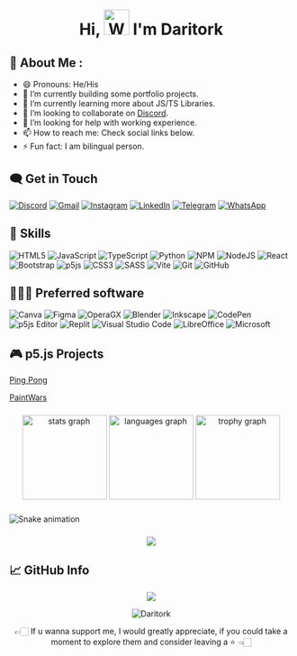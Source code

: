 <h1 align="center"> 
         Hi, <img src="https://raw.githubusercontent.com/nixin72/nixin72/master/wave.gif" alt="Waving hand animated gif" height="45" width="45"> I'm Daritork
</h1>

## 💫 About Me :
- 😄 Pronouns: He/His
- 🔭 I’m currently building some portfolio projects.
- 🌱 I’m currently learning more about JS/TS Libraries.
- 👯 I’m looking to collaborate on [Discord](https://discord.com/invite/k5tDe6Tw).
- 🤔 I’m looking for help with working experience.
- 📫 How to reach me: Check social links below.
- ⚡ Fun fact: I am bilingual person.

## 🗨️ Get in Touch
<p align="left">
         <a href="https://discord.com/invite/k5tDe6Tw" target="_blank"><img alt="Discord" src="https://img.shields.io/badge/Discord-%235865F2.svg?style=for-the-badge&logo=discord&logoColor=white"></a>
         <a href="mailto:diatlov.dmytr@gmail.com" target="_blank"><img alt="Gmail" src="https://img.shields.io/badge/Gmail-D14836?style=for-the-badge&logo=gmail&logoColor=white"></a>
         <a href="https://www.instagram.com/dimon_lucky_/" target="_blank"><img alt="Instagram" src="https://img.shields.io/badge/Instagram-%23E4405F.svg?style=for-the-badge&logo=Instagram&logoColor=white"></a>
         <a href="https://www.linkedin.com/in/dmytro-diatlov-26aba7285/" target="_blank"><img alt="LinkedIn" src="https://img.shields.io/badge/linkedin-%230077B5.svg?style=for-the-badge&logo=linkedin&logoColor=white"></a>
         <a href="https://t.me/Daritork" target="_blank"><img alt="Telegram" src="https://img.shields.io/badge/Telegram-2CA5E0?style=for-the-badge&logo=telegram&logoColor=white"></a>
         <a href="https://wa.me/qr/6DIYMCAC7N6XN1" target="_blank"><img alt="WhatsApp" src="https://img.shields.io/badge/WhatsApp-25D366?style=for-the-badge&logo=whatsapp&logoColor=white"></a>
</p>

## 💪 Skills
![HTML5](https://img.shields.io/badge/html5-%23E34F26.svg?style=for-the-badge&logo=html5&logoColor=white) ![JavaScript](https://img.shields.io/badge/javascript-%23323330.svg?style=for-the-badge&logo=javascript&logoColor=%23F7DF1E) ![TypeScript](https://img.shields.io/badge/typescript-%23007ACC.svg?style=for-the-badge&logo=typescript&logoColor=white) ![Python](https://img.shields.io/badge/python-3670A0?style=for-the-badge&logo=python&logoColor=ffdd54) ![NPM](https://img.shields.io/badge/NPM-%23000000.svg?style=for-the-badge&logo=npm&logoColor=white) ![NodeJS](https://img.shields.io/badge/node.js-6DA55F?style=for-the-badge&logo=node.js&logoColor=white) ![React](https://img.shields.io/badge/react-%2320232a.svg?style=for-the-badge&logo=react&logoColor=%2361DAFB) ![Bootstrap](https://img.shields.io/badge/bootstrap-%238511FA.svg?style=for-the-badge&logo=bootstrap&logoColor=white) ![p5js](https://img.shields.io/badge/p5.js-ED225D?style=for-the-badge&logo=p5.js&logoColor=FFFFFF) ![CSS3](https://img.shields.io/badge/css3-%231572B6.svg?style=for-the-badge&logo=css3&logoColor=white) ![SASS](https://img.shields.io/badge/SASS-hotpink.svg?style=for-the-badge&logo=SASS&logoColor=white) ![Vite](https://img.shields.io/badge/vite-%23646CFF.svg?style=for-the-badge&logo=vite&logoColor=white) ![Git](https://img.shields.io/badge/git-%23F05033.svg?style=for-the-badge&logo=git&logoColor=white) ![GitHub](https://img.shields.io/badge/github-%23121011.svg?style=for-the-badge&logo=github&logoColor=white)

## 👨🏻‍💻 Preferred software
![Canva](https://img.shields.io/badge/Canva-%2300C4CC.svg?style=for-the-badge&logo=Canva&logoColor=white) ![Figma](https://img.shields.io/badge/figma-%23F24E1E.svg?style=for-the-badge&logo=figma&logoColor=white) ![OperaGX](https://img.shields.io/badge/Opera-FF1B2D?style=for-the-badge&logo=Opera&logoColor=white) ![Blender](https://img.shields.io/badge/blender-%23F5792A.svg?style=for-the-badge&logo=blender&logoColor=white) ![Inkscape](https://img.shields.io/badge/Inkscape-e0e0e0?style=for-the-badge&logo=inkscape&logoColor=080A13) ![CodePen](https://img.shields.io/badge/Codepen-000000?style=for-the-badge&logo=codepen&logoColor=white) ![p5js Editor](https://img.shields.io/badge/p5.js-ED225D?style=for-the-badge&logo=p5.js&logoColor=FFFFFF) ![Replit](https://img.shields.io/badge/Replit-DD1200?style=for-the-badge&logo=Replit&logoColor=white) ![Visual Studio Code](https://img.shields.io/badge/Visual%20Studio%20Code-0078d7.svg?style=for-the-badge&logo=visual-studio-code&logoColor=white) ![LibreOffice](https://img.shields.io/badge/LibreOffice-%2318A303?style=for-the-badge&logo=LibreOffice&logoColor=white) ![Microsoft](https://img.shields.io/badge/Microsoft-0078D4?style=for-the-badge&logo=microsoft&logoColor=white)

## 🎮 p5.js Projects

[Ping Pong](https://editor.p5js.org/Daritork/full/NAsvxd4F-)

[PaintWars](https://editor.p5js.org/Daritork/sketches/kS76ygRpl)

###

<div align="center">
  <img src="https://github-readme-stats.vercel.app/api?username=daritork&hide_title=false&hide_rank=false&show_icons=true&include_all_commits=true&count_private=true&disable_animations=false&theme=dracula&locale=en&hide_border=false&order=1" height="150" alt="stats graph"  />
  <img src="https://github-readme-stats.vercel.app/api/top-langs?username=daritork&locale=en&hide_title=false&layout=compact&card_width=320&langs_count=5&theme=dracula&hide_border=false&order=2" height="150" alt="languages graph"  />
  <img src="https://github-profile-trophy.vercel.app?username=daritork&theme=dracula&column=-1&row=1&margin-w=8&margin-h=8&no-bg=false&no-frame=false&order=4" height="150" alt="trophy graph"  />
</div>

###

<img src="https://raw.githubusercontent.com/daritork/daritork/output/snake.svg" alt="Snake animation" />

###

<div align="center">
  <img src="https://profile-counter.glitch.me/daritork/count.svg?"  />
</div>

###

## 📈 GitHub Info
<p align="center">
  <img src="https://github-profile-summary-cards.vercel.app/api/cards/profile-details?username=Daritork&theme=github_dark"/>
</p>

<p align="center"> <img src="https://komarev.com/ghpvc/?username=Daritork&label=Views&color=blue&style=plastic&style=for-the-badge" alt="Daritork" /> </p>

<p align="center"> 👉🏻 If u wanna support me, I would greatly appreciate, if you could take a moment to explore them and consider leaving a ⭐️ 👈🏻 </p>
